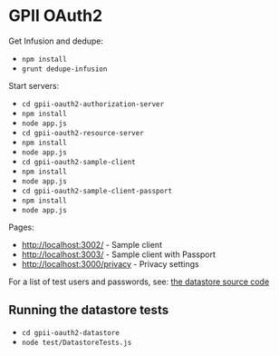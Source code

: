 GPII OAuth2
===========

Get Infusion and dedupe:

- `npm install`
- `grunt dedupe-infusion`

Start servers:

- `cd gpii-oauth2-authorization-server`
- `npm install`
- `node app.js`
- `cd gpii-oauth2-resource-server`
- `npm install`
- `node app.js`
- `cd gpii-oauth2-sample-client`
- `npm install`
- `node app.js`
- `cd gpii-oauth2-sample-client-passport`
- `npm install`
- `node app.js`

Pages:

- [http://localhost:3002/](http://localhost:3002/) - Sample client
- [http://localhost:3003/](http://localhost:3003/) - Sample client with Passport
- [http://localhost:3000/privacy](http://localhost:3000/privacy) - Privacy settings

For a list of test users and passwords, see: [the datastore source code](gpii-oauth2-datastore/index.js)

Running the datastore tests
---------------------------

- `cd gpii-oauth2-datastore`
- `node test/DatastoreTests.js`
